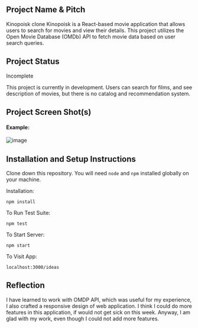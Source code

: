 ## Project Name & Pitch

Kinopoisk clone
Kinopoisk is a React-based movie application that allows users to search for movies and view their details. This project utilizes the Open Movie Database (OMDb) API to fetch movie data based on user search queries.

## Project Status
Incomplete

This project is currently in development. Users can search for films, and see description of movies, but there is no catalog and recommendation system.

## Project Screen Shot(s)

#### Example:   

![image](https://github.com/S4adirrama/Kinopoisk_clone2/assets/131575732/e577280f-a1fe-4380-acf6-9746d780eab1)


## Installation and Setup Instructions

Clone down this repository. You will need `node` and `npm` installed globally on your machine.  

Installation:

`npm install`  

To Run Test Suite:  

`npm test`  

To Start Server:

`npm start`  

To Visit App:

`localhost:3000/ideas`  

## Reflection
 I have learned to work with OMDP API, which was useful for my experience, I also crafted a responsive design of web application. I think I could do more features in this application, if would not get sick on this week. Anyway, I am glad with my work, even though I could not add more features. 

